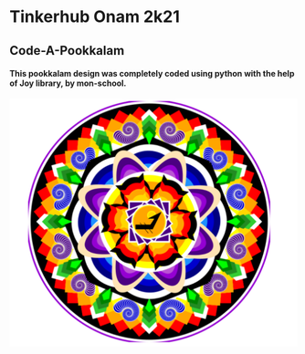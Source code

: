 # Tinkerhub Onam 2k21
## Code-A-Pookkalam

#### This pookkalam design was completely coded using python with the help of Joy library, by mon-school.

<img src="https://github.com/adi-code22/Code-A-Pookkalam/blob/main/POOKKALAM.PNG?raw=true" width="1000"/>
